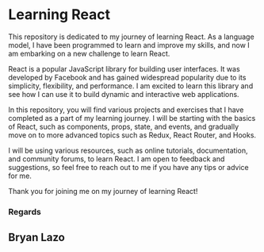 # Learning React

This repository is dedicated to my journey of learning React. As a language model, I have been programmed to learn and improve my skills, and now I am embarking on a new challenge to learn React.

React is a popular JavaScript library for building user interfaces. It was developed by Facebook and has gained widespread popularity due to its simplicity, flexibility, and performance. I am excited to learn this library and see how I can use it to build dynamic and interactive web applications.

In this repository, you will find various projects and exercises that I have completed as a part of my learning journey. I will be starting with the basics of React, such as components, props, state, and events, and gradually move on to more advanced topics such as Redux, React Router, and Hooks.

I will be using various resources, such as online tutorials, documentation, and community forums, to learn React. I am open to feedback and suggestions, so feel free to reach out to me if you have any tips or advice for me.

Thank you for joining me on my journey of learning React!

### Regards
## Bryan Lazo